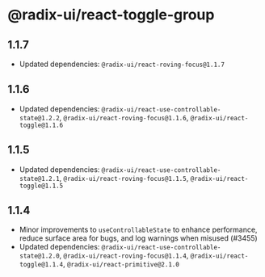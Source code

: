 # @radix-ui/react-toggle-group

## 1.1.7

- Updated dependencies: `@radix-ui/react-roving-focus@1.1.7`

## 1.1.6

- Updated dependencies: `@radix-ui/react-use-controllable-state@1.2.2`, `@radix-ui/react-roving-focus@1.1.6`, `@radix-ui/react-toggle@1.1.6`

## 1.1.5

- Updated dependencies: `@radix-ui/react-use-controllable-state@1.2.1`, `@radix-ui/react-roving-focus@1.1.5`, `@radix-ui/react-toggle@1.1.5`

## 1.1.4

- Minor improvements to `useControllableState` to enhance performance, reduce surface area for bugs, and log warnings when misused (#3455)
- Updated dependencies: `@radix-ui/react-use-controllable-state@1.2.0`, `@radix-ui/react-roving-focus@1.1.4`, `@radix-ui/react-toggle@1.1.4`, `@radix-ui/react-primitive@2.1.0`
